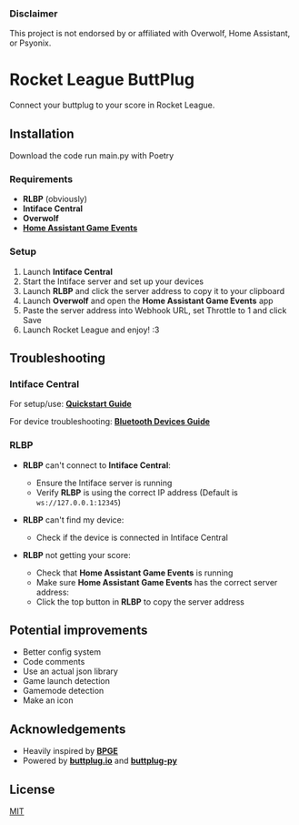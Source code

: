 ### Disclaimer

This project is not endorsed by or affiliated with Overwolf, Home Assistant, or Psyonix.

# Rocket League ButtPlug

Connect your buttplug to your score in Rocket League.

## Installation

Download the code run main.py with Poetry

### Requirements

- **RLBP** (obviously)
- **Intiface Central**
- **Overwolf**
- **[Home Assistant Game Events](https://www.overwolf.com/app/BinaryBurger-HomeAssistant_Game_Events)**

### Setup

1. Launch **Intiface Central**
2. Start the Intiface server and set up your devices
3. Launch **RLBP** and click the server address to copy it to your clipboard
4. Launch **Overwolf** and open the **Home Assistant Game Events** app
5. Paste the server address into Webhook URL, set Throttle to 1 and click Save
6. Launch Rocket League and enjoy! :3

## Troubleshooting

### Intiface Central

For setup/use: **[Quickstart Guide](https://docs.intiface.com/docs/intiface-central/quickstart)**

For device troubleshooting: **[Bluetooth Devices Guide](https://docs.intiface.com/docs/intiface-central/hardware/bluetooth)**

### RLBP

- **RLBP** can't connect to **Intiface Central**:
  - Ensure the Intiface server is running
  - Verify **RLBP** is using the correct IP address (Default is ```ws://127.0.0.1:12345```)

- **RLBP** can't find my device:
  - Check if the device is connected in Intiface Central

- **RLBP** not getting your score:
  - Check that **Home Assistant Game Events** is running
  - Make sure **Home Assistant Game Events** has the correct server address:
  - Click the top button in **RLBP** to copy the server address

## Potential improvements

- Better config system
- Code comments
- Use an actual json library
- Game launch detection
- Gamemode detection
- Make an icon

## Acknowledgements

- Heavily inspired by **[BPGE](https://github.com/allanf181/BPGE)**
- Powered by **[buttplug.io](https://buttplug.io)** and **[buttplug-py](https://github.com/Siege-Wizard/buttplug-py)**

## License

[MIT](https://choosealicense.com/licenses/mit/)

